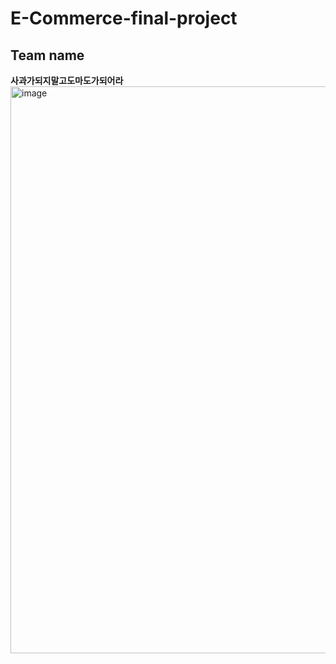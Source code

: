 # E-Commerce-final-project


## Team name 
**사과가되지말고도마도가되어라**
<img width="2479" height="907" alt="image" src="https://github.com/user-attachments/assets/4d8c7a47-2e80-426a-a829-04662aca3cbd" />

